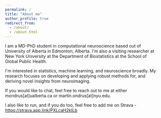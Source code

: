 ```yaml
---
permalink: /
title: "About me"
author_profile: true
redirect_from: 
  - /about/
  - /about.html
---
```


I am a MD-PhD student in computational neuroscience based out of University of Alberta in Edmonton, Alberta. I'm also a visiting researcher at New York University at the Department of Biostatistics at the School of Global Public Health. 

I'm interested in statistics, machine learning, and neuroscience broadly. My research focuses on developing and applying robust methods for, and deriving novel insights from neuroimaging.

If you would like to chat, feel free to reach out to me at either mondrus[at]ualberta.ca or martin.ondrus[at]nyu.edu.

I also like to run, and if you do too, feel free to add me on Strava - https://strava.app.link/PXLcaH2kILb